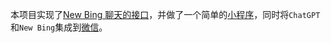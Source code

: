 本项目实现了[New Bing 聊天的接口](./new-bing)，并做了一个简单的[小程序](./bingchat)，同时将`ChatGPT`和`New Bing`集成到[微信](./wechatbot)。
